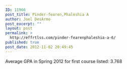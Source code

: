 ```yaml
---
ID: 11966
post_title: Pinder-fearen,Phaleshia A
author: Joel DesArmo
post_excerpt: ""
layout: post
permalink: >
  http://effrtlss.com/pinder-fearenphaleshia-a-6/
published: true
post_date: 2012-11-02 20:49:45
---
```

<p>Average GPA in Spring 2012 for first course listed: 3.768</p>